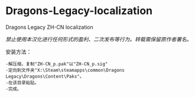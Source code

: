# Dragons-Legacy-localization
Dragons Legacy ZH-CN localization

*禁止使用本汉化进行任何形式的盈利、二次发布等行为。转载需保留原作者署名。*

安装方法：

    -解压缩，复制"ZH-CN_p.pak"以"ZH-CN_p.sig"
    -定向到文件夹"X:\Steam\steamapps\common\Dragons Legacy\Dragons\Content\Paks"。
    -在该目录粘贴。
    -完成。
